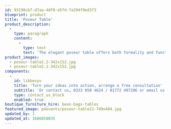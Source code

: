 ```yaml
---
id: 93198cb7-d7aa-4df8-a5fd-7a294f9ed373
blueprint: product
title: 'Poseur Table'
product_description:
  -
    type: paragraph
    content:
      -
        type: text
        text: 'The elegant poseur table offers both formality and functionality. Adding height and defining spaces at your next event.'
product_images:
  - poseur-table2.2-342x152.jpg
  - poseur-table2.1-342x152.jpg
components:
  -
    id: likbesyv
    title: 'Turn your ideas into action, arrange a free consultation'
    subtitle: 'Or contact us… 0333 050 4624 / 01772 497206 or email us: info@p4events.co.uk'
    type: contact_us_block
    enabled: true
boutique_furniture_hire: bean-bags-tables
featured_image: p4events/poseur-table21-749x484.jpg
updated_by: 1
updated_at: 1686058035
---
```


